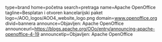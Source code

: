 type=brand
home=početna
search=pretraga
name=Apache OpenOffice
tagline=Besplatan i otvoren kancelarijski paket
logo=/AOO_logos/AOO4_website_logo.png
domain=www.openoffice.org
divid=bannera
announce=Objavljen: Apache OpenOffice
announceurl=https://blogs.apache.org/OOo/entry/announcing-apache-openoffice-4-19
announcetip=Objavljen: Apache OpenOffice
~~~~~~
